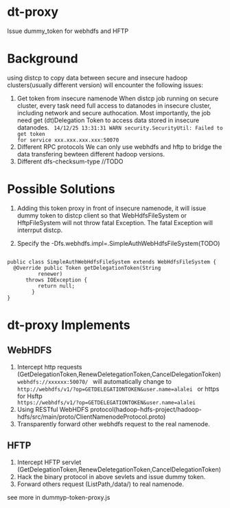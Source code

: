dt-proxy
===========

Issue dummy_token for webhdfs and HFTP

# Background
using distcp to copy data between secure and insecure hadoop clusters(usually
        different version) will encounter the following issues:
1. Get token from insecure namenode
   When distcp job running on secure cluster, every task need full access to
   datanodes in insecure cluster, including network and secure authocation. Most
   importantly, the job need get (dt)Delegation Token to access data stored in insecure
   datanodes.
   <code>
   14/12/25 13:31:31 WARN security.SecurityUtil: Failed to get token for service
   xxx.xxx.xxx.xxx:50070
   </code>
2. Different RPC protocols
    We can only use webhdfs and hftp to bridge the data transfering bewteen different hadoop versions.
3. Different dfs-checksum-type
    //TODO
    

# Possible Solutions
1. Adding this token proxy in front of insecure namenode, it will issue dummy
   token to distcp client so that WebHdfsFileSystem or HftpFileSystem will not
   throw fatal Exception. The fatal Exception will interrput distcp.  

2. Specify the -Dfs.webhdfs.impl=<classpath>.SimpleAuthWebHdfsFileSystem(TODO) 
<p>
<code>
public class SimpleAuthWebHdfsFileSystem extends WebHdfsFileSystem {
  @Override public Token<DelegationTokenIdentifier> getDelegationToken(String
          renewer)
      throws IOException {
          return null;
        }
}
</code>
</p>


# dt-proxy Implements

## WebHDFS
  1. Intercept http requests
    (GetDelegationToken,RenewDeletegationToken,CancelDelegationToken)
    <code>
    webhdfs://xxxxxx:50070/
    </code>
    will automatically change to 
    <code>
    http://webhdfs/v1/?op=GETDELEGATIONTOKEN&user.name=alalei
    </code>
    or https for Hsftp
    <code>
    https://webhdfs/v1/?op=GETDELEGATIONTOKEN&user.name=alalei
    </code>
  2. Using RESTful WebHDFS protocol(hadoop-hdfs-project/hadoop-hdfs/src/main/proto/ClientNamenodeProtocol.proto)
  3. Transparently forward other webhdfs request to the real namenode.
## HFTP
  1. Intercept HFTP servlet
    (GetDelegationToken,RenewDeletegationToken,CancelDelegationToken)
  2. Hack the binary protocol in above sevlets and issue dummy token.
  3. Forward others request (ListPath,/data/) to real namenode. 

see more in dummyp-token-proxy.js
